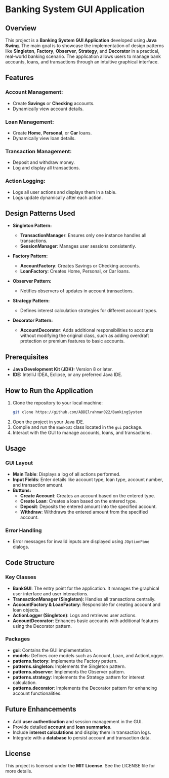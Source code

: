 # Banking System GUI Application

## Overview

This project is a **Banking System GUI Application** developed using **Java Swing**. The main goal is to showcase the implementation of design patterns like **Singleton**, **Factory**, **Observer**, **Strategy**, and **Decorator** in a practical, real-world banking scenario. The application allows users to manage bank accounts, loans, and transactions through an intuitive graphical interface.

## Features

### Account Management:
- Create **Savings** or **Checking** accounts.
- Dynamically view account details.

### Loan Management:
- Create **Home**, **Personal**, or **Car** loans.
- Dynamically view loan details.

### Transaction Management:
- Deposit and withdraw money.
- Log and display all transactions.

### Action Logging:
- Logs all user actions and displays them in a table.
- Logs update dynamically after each action.

## Design Patterns Used

- **Singleton Pattern:**
  - **TransactionManager**: Ensures only one instance handles all transactions.
  - **SessionManager**: Manages user sessions consistently.

- **Factory Pattern:**
  - **AccountFactory**: Creates Savings or Checking accounts.
  - **LoanFactory**: Creates Home, Personal, or Car loans.

- **Observer Pattern:**
  - Notifies observers of updates in account transactions.

- **Strategy Pattern:**
  - Defines interest calculation strategies for different account types.

- **Decorator Pattern:**
  - **AccountDecorator**: Adds additional responsibilities to accounts without modifying the original class, such as adding overdraft protection or premium features to basic accounts.

## Prerequisites

- **Java Development Kit (JDK):** Version 8 or later.
- **IDE:** IntelliJ IDEA, Eclipse, or any preferred Java IDE.

## How to Run the Application

1. Clone the repository to your local machine:
    ```bash
    git clone https://github.com/ABDElrahman022/BankingSystem
    ```
2. Open the project in your Java IDE.
3. Compile and run the `BankGUI` class located in the `gui` package.
4. Interact with the GUI to manage accounts, loans, and transactions.

## Usage

### GUI Layout

- **Main Table**: Displays a log of all actions performed.
- **Input Fields**: Enter details like account type, loan type, account number, and transaction amount.
- **Buttons:**
  - **Create Account**: Creates an account based on the entered type.
  - **Create Loan**: Creates a loan based on the entered type.
  - **Deposit**: Deposits the entered amount into the specified account.
  - **Withdraw**: Withdraws the entered amount from the specified account.

### Error Handling

- Error messages for invalid inputs are displayed using `JOptionPane` dialogs.

## Code Structure

### Key Classes

- **BankGUI**: The entry point for the application. It manages the graphical user interface and user interactions.
- **TransactionManager (Singleton)**: Handles all transactions centrally.
- **AccountFactory & LoanFactory**: Responsible for creating account and loan objects.
- **ActionLogger (Singleton)**: Logs and retrieves user actions.
- **AccountDecorator**: Enhances basic accounts with additional features using the Decorator pattern.

### Packages

- **gui**: Contains the GUI implementation.
- **models**: Defines core models such as Account, Loan, and ActionLogger.
- **patterns.factory**: Implements the Factory pattern.
- **patterns.singleton**: Implements the Singleton pattern.
- **patterns.observer**: Implements the Observer pattern.
- **patterns.strategy**: Implements the Strategy pattern for interest calculation.
- **patterns.decorator**: Implements the Decorator pattern for enhancing account functionalities.

## Future Enhancements

- Add **user authentication** and session management in the GUI.
- Provide detailed **account** and **loan summaries**.
- Include **interest calculations** and display them in transaction logs.
- Integrate with a **database** to persist account and transaction data.

## License

This project is licensed under the **MIT License**. See the LICENSE file for more details.
